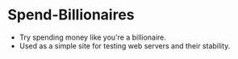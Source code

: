 # Spend-Billionaires
- Try spending money like you're a billionaire.
- Used as a simple site for testing web servers and their stability.